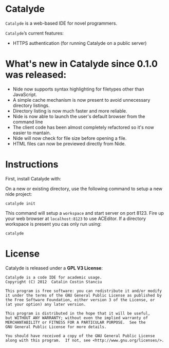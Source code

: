 Catalyde
====

`Catalyde` is a web-based IDE for novel programmers.

`Catalyde`’s current features:

- HTTPS authentication (for running Catalyde on a public server)




What's new in Catalyde since 0.1.0 was released:
============================================

- Nide now supports syntax highlighting for filetypes other than JavaScript.
- A simple cache mechanism is now present to avoid unnecessary directory listings.
- Directory listing is now much faster and more reliable.
- Nide is now able to launch the user's default browser from the command line
- The client code has been almost completely refactored so it's now easier to mantain.
- Nide will now check for file size before opening a file.
- HTML files can now be previewed directly from Nide.

Instructions
============

First, install Catalyde with:

    

On a new or existing directory, use the following command to setup a new nide project:

    catalyde init

This command will setup a `workspace` and start server on port 8123. Fire up your web browser
at `localhost:8123` to use ACEditor. If a directory workspace is present you cas only run 
using:

    catalyde

License
=======

Catalyde is released under a **GPL V3 License**:

    Catalyde is a code IDE for academic usage.
    Copyright (C) 2012  Catalin Costin Stanciu

    This program is free software: you can redistribute it and/or modify
    it under the terms of the GNU General Public License as published by
    the Free Software Foundation, either version 3 of the License, or
    (at your option) any later version.

    This program is distributed in the hope that it will be useful,
    but WITHOUT ANY WARRANTY; without even the implied warranty of
    MERCHANTABILITY or FITNESS FOR A PARTICULAR PURPOSE.  See the
    GNU General Public License for more details.

    You should have received a copy of the GNU General Public License
    along with this program.  If not, see <http://www.gnu.org/licenses/>.
